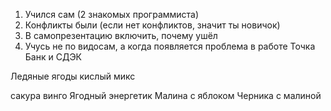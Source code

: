 1. Учился сам (2 знакомых программиста)
2. Конфликты были (если нет конфликтов, значит ты новичок)
3. В самопрезентацию включить, почему ушёл
4. Учусь не по видосам, а когда появляется проблема в работе
Точка Банк и СДЭК


Ледяные ягоды кислый микс 

сакура винго
Ягодный энергетик
Малина с яблоком
Черника с малиной